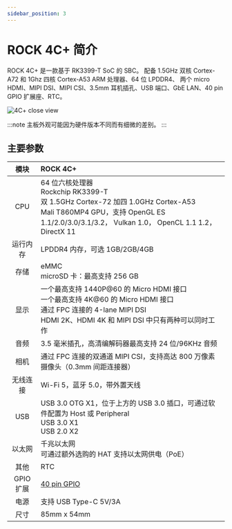 ```yaml
---
sidebar_position: 3
---
```


# ROCK 4C+ 简介

ROCK 4C+ 是一款基于 RK3399-T SoC 的 SBC。
配备 1.5GHz 双核 Cortex-A72 和 1Ghz 四核 Cortex-A53 ARM 处理器、64 位 LPDDR4、
两个 micro HDMI、MIPI DSI、MIPI CSI、3.5mm 耳机插孔、USB 端口、GbE LAN、40 pin GPIO 扩展座、RTC。

![4C+ close view](/img/rock4/rock4c+-closelook.webp)

:::note
主板外观可能因为硬件版本不同而有细微的差别。
:::

## 主要参数

|   模块    | ROCK 4C+                                                                                                                                                                                 |
| :-------: | :--------------------------------------------------------------------------------------------------------------------------------------------------------------------------------------- |
|    CPU    | 64 位六核处理器<br/>Rockchip RK3399-T<br/>双 1.5GHz Cortex-72 加四 1.0GHz Cortex-A53<br/>Mali T860MP4 GPU，支持 OpenGL ES 1.1/2.0/3.0/3.1/3.2， Vulkan 1.0， OpenCL 1.1 1.2， DirectX 11 |
| 运行内存  | LPDDR4 内存，可选 1GB/2GB/4GB                                                                                                                                                            |
|   存储    | eMMC<br/>microSD 卡：最高支持 256 GB                                                                                                                                                     |
|   显示    | 一个最高支持 1440P@60 的 Micro HDMI 接口<br/>一个最高支持 4K@60 的 Micro HDMI 接口<br/>通过 FPC 连接的 4-lane MIPI DSI<br/>HDMI 2K、HDMI 4K 和 MIPI DSI 中只有两种可以同时工作           |
|   音频    | 3.5 毫米插孔，高清编解码器最高支持 24 位/96KHz 音频                                                                                                                                      |
|   相机    | 通过 FPC 连接的双通道 MIPI CSI，支持高达 800 万像素摄像头（0.3mm 间距连接器）                                                                                                            |
| 无线连接  | Wi-Fi 5，蓝牙 5.0，带外置天线                                                                                                                                                            |
|    USB    | USB 3.0 OTG X1，位于上方的 USB 3.0 插口，可通过软件配置为 Host 或 Peripheral<br/>USB 3.0 X1<br/>USB 2.0 X2                                                                               |
|  以太网   | 千兆以太网<br/>可通过额外选购的 HAT 支持以太网供电（PoE）                                                                                                                                |
|   其他    | RTC                                                                                                                                                                                      |
| GPIO 扩展 | [40 pin GPIO](../../hardware/rock4-gpio)                                                                                                                                                 |
|   电源    | 支持 USB Type-C 5V/3A                                                                                                                                                                    |
|   尺寸    | 85mm x 54mm                                                                                                                                                                              |
